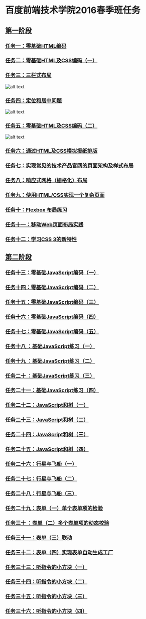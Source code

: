 # 百度前端技术学院2016春季班任务

## [第一阶段](http://mp.weixin.qq.com/s?__biz=MzA4MjUyNjY3Nw==&mid=401956006&idx=1&sn=bbf72ea5c17894c3a5423d8b3bdb7d9a#rd)

### [任务一：零基础HTML编码](http://ife.baidu.com/task/detail?taskId=1)

### [任务二：零基础HTML及CSS编码（一）](http://ife.baidu.com/task/detail?taskId=2)

### [任务三：三栏式布局](https://github.com/andy1li/baidu-ife-2016-spring/tree/master/task-1-3)
![alt text](http://7xrp04.com1.z0.glb.clouddn.com/task_1_3_1.png "三栏式布局")

### [任务四：定位和居中问题](https://github.com/andy1li/baidu-ife-2016-spring/tree/master/task-1-4)
![alt text](http://7xrp04.com1.z0.glb.clouddn.com/task_1_4_1.png "定位和居中问题")

### [任务五：零基础HTML及CSS编码（二）](https://github.com/andy1li/baidu-ife-2016-spring/tree/master/task-1-5)
![alt text](http://7xrp04.com1.z0.glb.clouddn.com/task_1_5_1.jpg "零基础HTML及CSS编码（二）")

### [任务六：通过HTML及CSS模拟报纸排版](http://ife.baidu.com/task/detail?taskId=6)

### [任务七：实现常见的技术产品官网的页面架构及样式布局](http://ife.baidu.com/task/detail?taskId=7)

### [任务八：响应式网格（栅格化）布局](http://ife.baidu.com/task/detail?taskId=8)

### [任务九：使用HTML/CSS实现一个复杂页面](http://ife.baidu.com/task/detail?taskId=9)

### [任务十：Flexbox 布局练习](http://ife.baidu.com/task/detail?taskId=10)

### [任务十一：移动Web页面布局实践](http://ife.baidu.com/task/detail?taskId=11)

### [任务十二：学习CSS 3的新特性](http://ife.baidu.com/task/detail?taskId=12)


## [第二阶段](http://mp.weixin.qq.com/s?__biz=MzA4MjUyNjY3Nw==&mid=402057593&idx=1&sn=ef20d1808470688bee1c8e242349b47c#rd)

### [任务十三：零基础JavaScript编码（一）]()


### [任务十四：零基础JavaScript编码（二）]()

### [任务十五：零基础JavaScript编码（三）]()

### [任务十六：零基础JavaScript编码（四）]()

### [任务十七：零基础JavaScript编码（五）]()


### [任务十八  ：基础JavaScript练习（一）]()

### [任务十九  ：基础JavaScript练习（二）]()

### [任务二十  ：基础JavaScript练习（三）]()

### [任务二十一：基础JavaScript练习（四）]()


### [任务二十二：JavaScript和树（一）]()

### [任务二十三：JavaScript和树（二）]()

### [任务二十四：JavaScript和树（三）]()

### [任务二十五：JavaScript和树（四）]()


### [任务二十六：行星与飞船（一）]()

### [任务二十七：行星与飞船（二）]()

### [任务二十八：行星与飞船（三）]()


### [任务二十九：表单（一）单个表单项的检验]()

### [任务三十  ：表单（二）多个表单项的动态校验]()

### [任务三十一：表单（三）联动]()

### [任务三十二：表单（四）实现表单自动生成工厂]()


### [任务三十三：听指令的小方块（一）]()

### [任务三十四：听指令的小方块（二）]()

### [任务三十五：听指令的小方块（三）]()

### [任务三十六：听指令的小方块（四）]()

